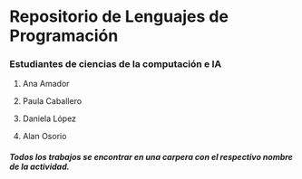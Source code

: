 # Repositorio de Lenguajes de Programación

### Estudiantes de ciencias de la computación e IA

1. Ana Amador 

2. Paula Caballero

3. Daniela López

4. Alan Osorio


##### Todos los trabajos se encontrar en una carpera con el respectivo nombre de la actividad.

